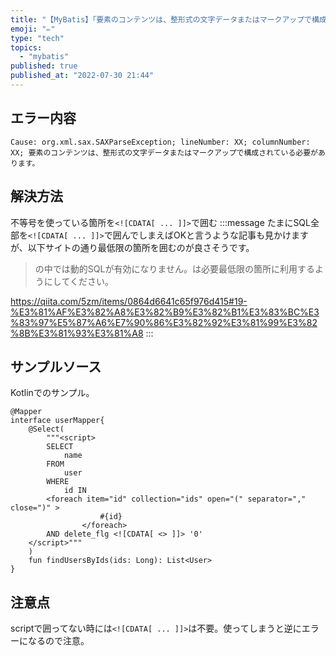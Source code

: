 ```yaml
---
title: "【MyBatis】「要素のコンテンツは、整形式の文字データまたはマークアップで構成されている必要があります」の解決方法"
emoji: "✏️"
type: "tech"
topics:
  - "mybatis"
published: true
published_at: "2022-07-30 21:44"
---
```


## エラー内容
```
Cause: org.xml.sax.SAXParseException; lineNumber: XX; columnNumber: XX; 要素のコンテンツは、整形式の文字データまたはマークアップで構成されている必要があります。 
```
## 解決方法
不等号を使っている箇所を`<![CDATA[ ... ]]>`で囲む
:::message
たまにSQL全部を`<![CDATA[ ... ]]>`で囲んでしまえばOKと言うような記事も見かけますが、以下サイトの通り最低限の箇所を囲むのが良さそうです。
> <![CDATA[...]]>の中では動的SQLが有効になりません。<![CDATA[...]]>は必要最低限の箇所に利用するようにしてください。

https://qiita.com/5zm/items/0864d6641c65f976d415#19-%E3%81%AF%E3%82%A8%E3%82%B9%E3%82%B1%E3%83%BC%E3%83%97%E5%87%A6%E7%90%86%E3%82%92%E3%81%99%E3%82%8B%E3%81%93%E3%81%A8
:::

## サンプルソース
Kotlinでのサンプル。
```
@Mapper
interface userMapper{
    @Select(
        """<script>
	    SELECT 
	        name
	    FROM 
	        user
	    WHERE
	        id IN
		<foreach item="id" collection="ids" open="(" separator="," close=")" >
                    #{id}
                </foreach>
		AND delete_flg <![CDATA[ <> ]]> '0'
	</script>"""
    )
    fun findUsersByIds(ids: Long): List<User>
}
```

## 注意点
scriptで囲ってない時には`<![CDATA[ ... ]]>`は不要。使ってしまうと逆にエラーになるので注意。